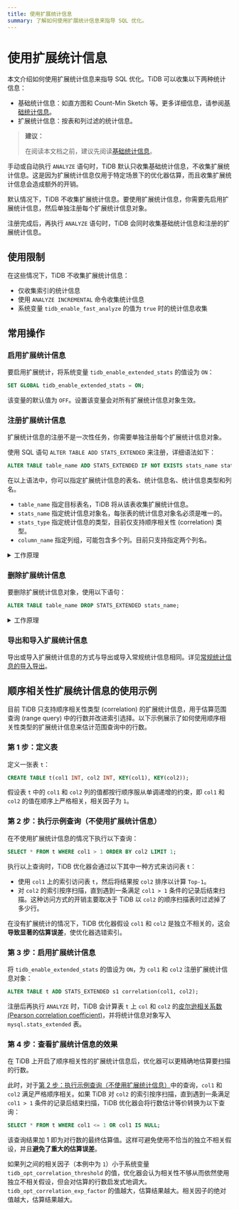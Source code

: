 ```yaml
---
title: 使用扩展统计信息
summary: 了解如何使用扩展统计信息来指导 SQL 优化。
---
```


# 使用扩展统计信息

本文介绍如何使用扩展统计信息来指导 SQL 优化。TiDB 可以收集以下两种统计信息：

- 基础统计信息：如直方图和 Count-Min Sketch 等。更多详细信息，请参阅[基础统计信息](/statistics.md)。
- 扩展统计信息：按表和列过滤的统计信息。

> **建议：**
>
> 在阅读本文档之前，建议先阅读[基础统计信息](/statistics.md)。

手动或自动执行 `ANALYZE` 语句时，TiDB 默认只收集基础统计信息，不收集扩展统计信息。这是因为扩展统计信息仅用于特定场景下的优化器估算，而且收集扩展统计信息会造成额外的开销。

默认情况下，TiDB 不收集扩展统计信息。要使用扩展统计信息，你需要先启用扩展统计信息，然后单独注册每个扩展统计信息对象。

注册完成后，再执行 `ANALYZE` 语句时，TiDB 会同时收集基础统计信息和注册的扩展统计信息。

## 使用限制

在这些情况下，TiDB 不收集扩展统计信息：

- 仅收集索引的统计信息
- 使用 `ANALYZE INCREMENTAL` 命令收集统计信息
- 系统变量 `tidb_enable_fast_analyze` 的值为 `true` 时的统计信息收集

## 常用操作

### 启用扩展统计信息

要启用扩展统计，将系统变量 `tidb_enable_extended_stats` 的值设为 `ON`：

```sql
SET GLOBAL tidb_enable_extended_stats = ON;
```

该变量的默认值为 `OFF`。设置该变量会对所有扩展统计信息对象生效。

### 注册扩展统计信息

扩展统计信息的注册不是一次性任务，你需要单独注册每个扩展统计信息对象。

使用 SQL 语句 `ALTER TABLE ADD STATS_EXTENDED` 来注册，详细语法如下：

```sql
ALTER TABLE table_name ADD STATS_EXTENDED IF NOT EXISTS stats_name stats_type(column_name, column_name...);
```

在以上语法中，你可以指定扩展统计信息的表名、统计信息名、统计信息类型和列名。

- `table_name` 指定目标表名，TiDB 将从该表收集扩展统计信息。
- `stats_name` 指定统计信息对象名，每张表的统计信息对象名必须是唯一的。
- `stats_type` 指定统计信息的类型，目前仅支持顺序相关性 (correlation) 类型。
- `column_name` 指定列组，可能包含多个列。目前只支持指定两个列名。

<details>
<summary>工作原理</summary>

每个 TiDB 节点都会在系统表 `mysql.stats_extended` 中维护一个缓存，以更高效地访问扩展统计信息。注册扩展统计信息后再执行 `ANALYZE` 语句时，如果系统表 `mysql.stats_extended` 中有对应的对象，TiDB 会收集扩展统计信息。

`mysql.stats_extended` 表中的每行都有 `version` 列。一旦某行更新了，该行对应的 `version` 值会增加。这样，TiDB 将表增量加载到内存中，而不是全量加载。

TiDB 会定期加载 `mysql.stats_extended` 表，以确保缓存与表中的数据保持一致。

> **警告：**
>
> **不推荐**直接对 `mysql.stats_extended` 系统表进行操作。否则，会出现不同 TiDB 节点的缓存不一致的情况。
>
> 如果误操作了该表，可以在每个 TiDB 节点上执行如下语句。执行后，当前缓存将被清除，`mysql.stats_extended` 表将被完全重新加载：
>
> ```sql
> ADMIN RELOAD STATS_EXTENDED;
> ```

</details>

### 删除扩展统计信息

要删除扩展统计信息对象，使用以下语句：

```sql
ALTER TABLE table_name DROP STATS_EXTENDED stats_name;
```

<details>
<summary>工作原理</summary>

执行该语句后，TiDB 会将 `mysql.stats_extended` 表 `status` 列中对应对象的值标记为 `2`，而不是直接删除该对象。

其他 TiDB 节点会读取此更改，并将该对象从内存缓存中删除。后台垃圾回收 (GC) 最终会删除该对象。

> **警告：**
>
> **不推荐**直接对 `mysql.stats_extended` 系统表进行操作。否则，会出现不同 TiDB 节点的缓存不一致的情况。
>
> 如果误操作了该表，可以在每个 TiDB 节点上执行如下语句。执行后，当前缓存将被清除，`mysql.stats_extended` 表将被完全重新加载：
>
> ```sql
> ADMIN RELOAD STATS_EXTENDED;
> ```

</details>

### 导出和导入扩展统计信息

导出或导入扩展统计信息的方式与导出或导入常规统计信息相同。详见[常规统计信息的导入导出](/statistics.md#统计信息的导入导出)。

## 顺序相关性扩展统计信息的使用示例

目前 TiDB 只支持顺序相关性类型 (correlation) 的扩展统计信息，用于估算范围查询 (range query) 中的行数并改进索引选择。以下示例展示了如何使用顺序相关性类型的扩展统计信息来估计范围查询中的行数。

### 第 1 步：定义表

定义一张表 `t`：

```sql
CREATE TABLE t(col1 INT, col2 INT, KEY(col1), KEY(col2));
```

假设表 `t` 中的 `col1` 和 `col2` 列的值都按行顺序服从单调递增的约束，即 `col1` 和 `col2` 的值在顺序上严格相关，相关因子为 `1`。

### 第 2 步：执行示例查询（不使用扩展统计信息）

在不使用扩展统计信息的情况下执行以下查询：

```sql
SELECT * FROM t WHERE col1 > 1 ORDER BY col2 LIMIT 1;
```

执行以上查询时，TiDB 优化器会通过以下其中一种方式来访问表 `t`：

- 使用 `col1` 上的索引访问表 `t`，然后将结果按 `col2` 排序以计算 `Top-1`。
- 对 `col2` 的索引按序扫描，直到遇到一条满足 `col1 > 1` 条件的记录后结束扫描。这种访问方式的开销主要取决于 TiDB 以 `col2` 的顺序扫描表时过滤掉了多少行。

在没有扩展统计的情况下，TiDB 优化器假设 `col1` 和 `col2` 是独立不相关的，这会**导致显著的估算误差**，使优化器选错索引。

### 第 3 步：启用扩展统计信息

将 `tidb_enable_extended_stats` 的值设为 `ON`，为 `col1` 和 `col2` 注册扩展统计信息对象：

```sql
ALTER TABLE t ADD STATS_EXTENDED s1 correlation(col1, col2);
```

注册后再执行 `ANALYZE` 时，TiDB 会计算表 `t` 上 `col` 和 `col2` 的[皮尔逊相关系数 (Pearson correlation coefficient)](https://zh.m.wikipedia.org/zh/皮尔逊积矩相关系数)，并将统计信息对象写入 `mysql.stats_extended` 表。

### 第 4 步：查看扩展统计信息的效果

在 TiDB 上开启了顺序相关性的扩展统计信息后，优化器可以更精确地估算要扫描的行数。

此时，对于[第 2 步：执行示例查询（不使用扩展统计信息）](#第-2-步执行示例查询不使用扩展统计信息)中的查询，`col1` 和 `col2` 满足严格顺序相关。如果 TiDB 对 `col2` 的索引按序扫描，直到遇到一条满足 `col1 > 1` 条件的记录后结束扫描，TiDB 优化器会将行数估计等价转换为以下查询：

```sql
SELECT * FROM t WHERE col1 <= 1 OR col1 IS NULL;
```

该查询结果加 1 即为对行数的最终估算值。这样可避免使用不恰当的独立不相关假设，并且**避免了重大的估算误差**。

如果列之间的相关因子（本例中为 `1`）小于系统变量 `tidb_opt_correlation_threshold` 的值，优化器会认为相关性不够从而依然使用独立不相关假设，但会对估算的行数启发式地调大。`tidb_opt_correlation_exp_factor` 的值越大，估算结果越大。相关因子的绝对值越大，估算结果越大。
